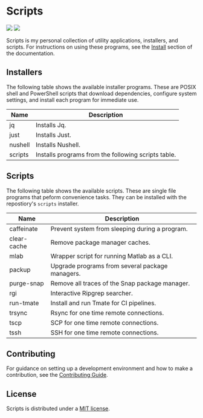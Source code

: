 # Scripts

![](https://img.shields.io/github/license/scruffaluff/scripts)
![](https://img.shields.io/github/repo-size/scruffaluff/scripts)

Scripts is my personal collection of utility applications, installers, and
scripts. For instructions on using these programs, see the
[Install](https://scruffaluff.github.io/scripts/install) section of the
documentation.

## Installers

The following table shows the available installer programs. These are POSIX
shell and PowerShell scripts that download dependencies, configure system
settings, and install each program for immediate use.

| Name    | Description                                         |
| ------- | --------------------------------------------------- |
| jq      | Installs Jq.                                        |
| just    | Installs Just.                                      |
| nushell | Installs Nushell.                                   |
| scripts | Installs programs from the following scripts table. |

## Scripts

The following table shows the available scripts. These are single file programs
that peform convenience tasks. They can be installed with the repostiory's
`scripts` installer.

| Name        | Description                                     |
| ----------- | ----------------------------------------------- |
| caffeinate  | Prevent system from sleeping during a program.  |
| clear-cache | Remove package manager caches.                  |
| mlab        | Wrapper script for running Matlab as a CLI.     |
| packup      | Upgrade programs from several package managers. |
| purge-snap  | Remove all traces of the Snap package manager.  |
| rgi         | Interactive Ripgrep searcher.                   |
| run-tmate   | Install and run Tmate for CI pipelines.         |
| trsync      | Rsync for one time remote connections.          |
| tscp        | SCP for one time remote connections.            |
| tssh        | SSH for one time remote connections.            |

## Contributing

For guidance on setting up a development environment and how to make a
contribution, see the
[Contributing Guide](https://github.com/scruffaluff/scripts/blob/main/CONTRIBUTING.md).

## License

Scripts is distributed under a
[MIT license](https://github.com/scruffaluff/scripts/blob/main/LICENSE.md).
